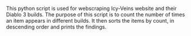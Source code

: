 This python script is used for webscraping Icy-Veins website and their Diablo 3 builds.
The purpose of this script is to count the number of times an item appears in different builds. It then sorts the items by count, in descending order and prints the findings.